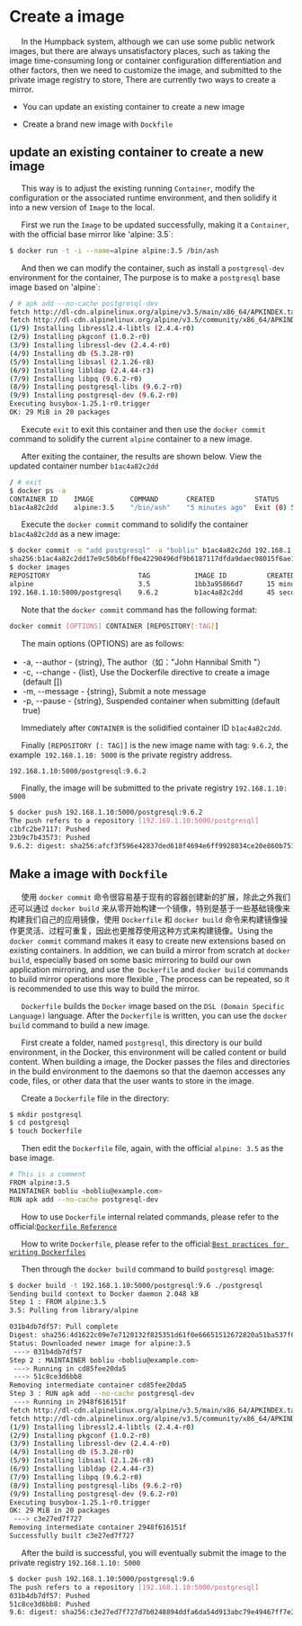 # Create a image

&ensp;&ensp;&ensp;In the Humpback system, although we can use some public network images, but there are always unsatisfactory places, such as taking the image time-consuming long or container configuration differentiation and other factors, then we need to customize the image, and submitted to the private image registry to store, There are currently two ways to create a mirror.  

- You can update an existing container to create a new image   

- Create a brand new image with `Dockfile`

## update an existing container to create a new image   

&ensp;&ensp;&ensp;This way is to adjust the existing running `Container`, modify the configuration or the associated runtime environment, and then solidify it into a new version of `Image` to the local.   

&ensp;&ensp;&ensp;First we run the `Image` to be updated successfully, making it a `Container`, with the official base mirror like 'alpine: 3.5`:

```bash
$ docker run -t -i --name=alpine alpine:3.5 /bin/ash
```
&ensp;&ensp;&ensp;And then we can modify the container, such as install a `postgresql-dev` environment for the container, The purpose is to make a `postgresql` base image based on 'alpine`:

```bash
/ # apk add --no-cache postgresql-dev
fetch http://dl-cdn.alpinelinux.org/alpine/v3.5/main/x86_64/APKINDEX.tar.gz
fetch http://dl-cdn.alpinelinux.org/alpine/v3.5/community/x86_64/APKINDEX.tar.gz
(1/9) Installing libressl2.4-libtls (2.4.4-r0)
(2/9) Installing pkgconf (1.0.2-r0)
(3/9) Installing libressl-dev (2.4.4-r0)
(4/9) Installing db (5.3.28-r0)
(5/9) Installing libsasl (2.1.26-r8)
(6/9) Installing libldap (2.4.44-r3)
(7/9) Installing libpq (9.6.2-r0)
(8/9) Installing postgresql-libs (9.6.2-r0)
(9/9) Installing postgresql-dev (9.6.2-r0)
Executing busybox-1.25.1-r0.trigger
OK: 29 MiB in 20 packages
```   
&ensp;&ensp;&ensp;Execute `exit` to exit this container and then use the `docker commit` command to solidify the current `alpine` container to a new image.   

&ensp;&ensp;&ensp;After exiting the container, the results are shown below. View the updated container number `b1ac4a82c2dd`
```bash
/ # exit
$ docker ps -a
CONTAINER ID    IMAGE         COMMAND       CREATED          STATUS                   PORTS      NAMES
b1ac4a82c2dd    alpine:3.5    "/bin/ash"    "5 minutes ago"  Exit (0) 5 seconds ago              alpine
```
&ensp;&ensp;&ensp;Execute the `docker commit` command to solidify the container `b1ac4a82c2dd` as a new image:   

```bash
$ docker commit -m "add postgresql" -a "bobliu" b1ac4a82c2dd 192.168.1.10:5000/postgresql:9.6.2
sha256:b1ac4a82c2dd17e9c50b6bff0e42290496df9b6187117dfda9daec98015f6ae1
$ docker images
REPOSITORY                      TAG           IMAGE ID          CREATED          SIZE
alpine                          3.5           1bb3a95866d7      15 minutes ago   3.987MB
192.168.1.10:5000/postgresql    9.6.2         b1ac4a82c2dd      45 seconds ago   27.59MB
```
&ensp;&ensp;&ensp;Note that the `docker commit` command has the following format:
```bash
docker commit [OPTIONS] CONTAINER [REPOSITORY[:TAG]]
```
&ensp;&ensp;&ensp;The main options (OPTIONS) are as follows:   
- -a, --author - {string}, The author（如："John Hannibal Smith "）
- -c, --change - {list}, Use the Dockerfile directive to create a image (default [])
- -m, --message - {string}, Submit a note message
- -p, --pause - {string}, Suspended container when submitting (default true)

&ensp;&ensp;&ensp;Immediately after `CONTAINER` is the solidified container ID `b1ac4a82c2dd`.  

&ensp;&ensp;&ensp;Finally `[REPOSITORY [: TAG]]` is the new image name with tag: `9.6.2`, the example` 192.168.1.10: 5000` is the private registry address.

```bash
192.168.1.10:5000/postgresql:9.6.2
```

&ensp;&ensp;&ensp;Finally, the image will be submitted to the private registry `192.168.1.10: 5000` 

```bash
$ docker push 192.168.1.10:5000/postgresql:9.6.2
The push refers to a repository [192.168.1.10:5000/postgresql]
c1bfc2be7117: Pushed
23b9c7b43573: Pushed
9.6.2: digest: sha256:afcf3f596e42837ded618f4694e6ff9928034ce20e860b75125992c3dc1ba501 size: 739
```

## Make a image with `Dockfile`   

&ensp;&ensp;&ensp;使用 `docker commit` 命令很容易基于现有的容器创建新的扩展，除此之外我们还可以通过 `docker build` 来从零开始构建一个镜像，特别是基于一些基础镜像来构建我们自己的应用镜像，使用 `Dockerfile` 和 `docker build` 命令来构建镜像操作更灵活、过程可重复，因此也更推荐使用这种方式来构建镜像。Using the `docker commit` command makes it easy to create new extensions based on existing containers. In addition, we can build a mirror from scratch at `docker build`, especially based on some basic mirroring to build our own application mirroring, and use the` Dockerfile` and `docker build` commands to build mirror operations more flexible , The process can be repeated, so it is recommended to use this way to build the mirror.   

&ensp;&ensp;&ensp;`Dockerfile` builds the `Docker` image based on the `DSL (Domain Specific Language)` language. After the `Dockerfile` is written, you can use the `docker build` command to build a new image.

&ensp;&ensp;&ensp;First create a folder, named `postgresql`, this directory is our build environment, in the Docker, this environment will be called content or build content. When building a image, the Docker passes the files and directories in the build environment to the daemons so that the daemon accesses any code, files, or other data that the user wants to store in the image.   

&ensp;&ensp;&ensp;Create a `Dockerfile` file in the directory:

```bash
$ mkdir postgresql
$ cd postgresql
$ touch Dockerfile
```

&ensp;&ensp;&ensp;Then edit the `Dockerfile` file, again, with the official `alpine: 3.5` as the base image.  

```bash
# This is a comment
FROM alpine:3.5
MAINTAINER bobliu <bobliu@example.com>
RUN apk add --no-cache postgresql-dev
```

&ensp;&ensp;&ensp;How to use `Dockerfile` internal related commands, please refer to the official:<a href="https://docs.docker.com/engine/reference/builder/">`Dockerfile Reference`</a>    

&ensp;&ensp;&ensp;How to write `Dockerfile`, please refer to the official:<a href="https://docs.docker.com/engine/userguide/eng-image/dockerfile_best-practices/">`Best practices for writing Dockerfiles`</a>   

&ensp;&ensp;&ensp;Then through the `docker build` command to build `postgresql` image:    

```bash
$ docker build -t 192.168.1.10:5000/postgresql:9.6 ./postgresql
Sending build context to Docker daemon 2.048 kB
Step 1 : FROM alpine:3.5
3.5: Pulling from library/alpine

031b4db7df57: Pull complete
Digest: sha256:4d1622c09e7e7128132f825351d61f0e66651512672820a51ba537f0fd673ffb
Status: Downloaded newer image for alpine:3.5
 ---> 031b4db7df57
Step 2 : MAINTAINER bobliu <bobliu@example.com>
 ---> Running in cd85fee20da5
 ---> 51c8ce3d6bb8
Removing intermediate container cd85fee20da5
Step 3 : RUN apk add --no-cache postgresql-dev
 ---> Running in 2948f616151f
fetch http://dl-cdn.alpinelinux.org/alpine/v3.5/main/x86_64/APKINDEX.tar.gz
fetch http://dl-cdn.alpinelinux.org/alpine/v3.5/community/x86_64/APKINDEX.tar.gz
(1/9) Installing libressl2.4-libtls (2.4.4-r0)
(2/9) Installing pkgconf (1.0.2-r0)
(3/9) Installing libressl-dev (2.4.4-r0)
(4/9) Installing db (5.3.28-r0)
(5/9) Installing libsasl (2.1.26-r8)
(6/9) Installing libldap (2.4.44-r3)
(7/9) Installing libpq (9.6.2-r0)
(8/9) Installing postgresql-libs (9.6.2-r0)
(9/9) Installing postgresql-dev (9.6.2-r0)
Executing busybox-1.25.1-r0.trigger
OK: 29 MiB in 20 packages
 ---> c3e27ed7f727
Removing intermediate container 2948f616151f
Successfully built c3e27ed7f727
```  

&ensp;&ensp;&ensp;After the build is successful, you will eventually submit the image to the private registry `192.168.1.10: 5000`  

```bash
$ docker push 192.168.1.10:5000/postgresql:9.6
The push refers to a repository [192.168.1.10:5000/postgresql]
031b4db7df57: Pushed
51c8ce3d6bb8: Pushed
9.6: digest: sha256:c3e27ed7f727d7b0248894ddfa6da54d913abc79e49467ff7e311c1dcd23ffd0 size: 739
```








